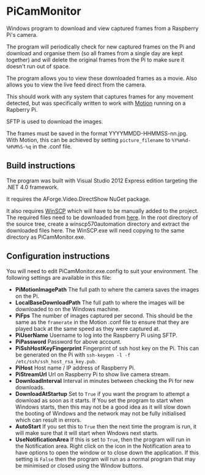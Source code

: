 # PiCamMonitor
Windows program to download and view captured frames from a Raspberry Pi's camera.

The program will periodically check for new captured frames on the Pi and download and organise them (so all frames from a single day are kept together) and will delete the original frames from the Pi to make sure it doesn't run out of space.

The program allows you to view these downloaded frames as a movie.
Also allows you to view the live feed direct from the camera.

This should work with any system that captures frames for any movement detected, but was specifically written to work with [Motion](http://www.lavrsen.dk/foswiki/bin/view/Motion/WebHome) running on a Rapberry Pi.

SFTP is used to download the images.

The frames must be saved in the format YYYYMMDD-HHMMSS-nn.jpg.  With Motion, this can be achieved by setting `picture_filename` to `%Y%m%d-%H%M%S-%q` in the .conf file.

## Build instructions
The program was built with Visual Studio 2012 Express edition targeting the .NET 4.0 framework.

It requires the AForge.Video.DirectShow NuGet package.

It also requires [WinSCP](http://winscp.net/eng/index.php) which will have to be manually added to the project.
The required files need to be downloaded from [here](http://winscp.net/download/winscp570automation.zip).
In the root directory of the source tree, create a winscp570automation directory and extract the downloaded files here.
The WinSCP.exe will need copying to the same directory as PiCamMonitor.exe.

## Configuration instructions
You will need to edit PiCamMonitor.exe.config to suit your environment. The following settings are available in this file:

* **PiMotionImagePath** The full path to where the camera saves the images on the Pi.
* **LocalBaseDownloadPath** The full path to where the images will be downloaded to on the Windows machine. 
* **PiFps** The number of images captured per second.  This should be the same as the `framerate` in the Motion .conf file to ensure that they are played back at the same speed as they were captured at.
* **PiUserName** Username to log into the Raspberry Pi using SFTP.
* **PiPassword** Password for above account.
* **PiSshHostKeyFingerprint** Fingerprint of ssh host key on the Pi.  This can be generated on the Pi with `ssh-keygen -l -f /etc/ssh/ssh_host_rsa_key.pub`.
* **PiHost** Host name / IP address of Raspberry Pi.
* **PiStreamUrl** Url on Raspberry Pi to show live camera stream.
* **DownloadInterval** Interval in minutes between checking the Pi for new downloads.
* **DownloadAtStartup** Set to `True` if you want the program to attempt a download as soon as it starts.  If You set the program to start when Windows starts, then this may not be a good idea as it will slow down the booting of Windows and the network may not be fully initialised which can result in errors.
* **AutoStart** If you set this to `True` then the next time the program is run, it will make sure that it will start when Wndows next starts.
* **UseNotificationArea** If this is set to `True`, then the program will run in the Notification area.  Right click on the icon in the Notification area to have options to open the window or to close down the application.  If this setting is `False` then the program will run as a normal program that may be minimised or closed using the Window buttons.


